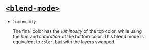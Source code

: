 # [`<blend-mode>`](https://developer.mozilla.org/en-US/docs/Web/CSS/blend-mode)
- `luminosity`

  The final color has the *luminosity* of the top color, while using the *hue* and *saturation* of the bottom color. This blend mode is equivalent to `color`, but with the layers swapped.